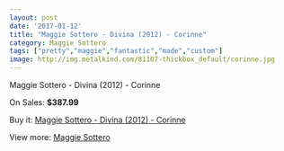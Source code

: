 ```yaml
---
layout: post
date: '2017-01-12'
title: "Maggie Sottero - Divina (2012) - Corinne"
category: Maggie Sottero
tags: ["pretty","maggie","fantastic","made","custom"]
image: http://img.metalkind.com/81107-thickbox_default/corinne.jpg
---
```

Maggie Sottero - Divina (2012) - Corinne

On Sales: **$387.99**
<a href="https://www.metalkind.com/en/maggie-sottero/7705-corinne.html"><amp-img layout="responsive" width="600" height="600" src="//img.metalkind.com/81107-thickbox_default/corinne.jpg" alt="Maggie Sottero - Divina (2012) - Corinne 0" /></a>
<a href="https://www.metalkind.com/en/maggie-sottero/7705-corinne.html"><amp-img layout="responsive" width="600" height="600" src="//img.metalkind.com/81108-thickbox_default/corinne.jpg" alt="Maggie Sottero - Divina (2012) - Corinne 1" /></a>
<a href="https://www.metalkind.com/en/maggie-sottero/7705-corinne.html"><amp-img layout="responsive" width="600" height="600" src="//img.metalkind.com/81109-thickbox_default/corinne.jpg" alt="Maggie Sottero - Divina (2012) - Corinne 2" /></a>

Buy it: [Maggie Sottero - Divina (2012) - Corinne](https://www.metalkind.com/en/maggie-sottero/7705-corinne.html "Maggie Sottero - Divina (2012) - Corinne")

View more: [Maggie Sottero](https://www.metalkind.com/en/81-maggie-sottero "Maggie Sottero")